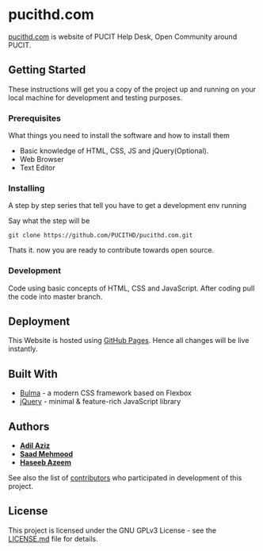 # pucithd.com

[pucithd.com](http://pucithd.com) is website of PUCIT Help Desk, Open Community around PUCIT.

## Getting Started

These instructions will get you a copy of the project up and running on your local machine for development and testing purposes.

### Prerequisites

What things you need to install the software and how to install them

* Basic knowledge of HTML, CSS, JS and jQuery(Optional).
* Web Browser
* Text Editor

### Installing

A step by step series that tell you have to get a development env running

Say what the step will be

```
git clone https://github.com/PUCITHD/pucithd.com.git
```

Thats it. now you are ready to contribute towards open source.


### Development

Code using basic concepts of HTML, CSS and JavaScript.
After coding pull the code into master branch.

## Deployment

This Website is hosted using [GitHub Pages](https://pages.github.com). Hence all changes will be live instantly.

## Built With

* [Bulma](http://bulma.io) - a modern CSS framework based on Flexbox
* [jQuery](http://jquery.org/) - minimal & feature-rich JavaScript library


## Authors

* [**Adil Aziz**](https://github.com/adilj13)
* [**Saad Mehmood**](https://github.com/saadmehmood233)
* [**Haseeb Azeem**](https://github.com/haseebazeem15)


See also the list of [contributors](https://github.com/PUCITHD/pucithd.com/contributors) who participated in development of this project.

## License

This project is licensed under the GNU GPLv3 License - see the [LICENSE.md](LICENSE.md) file for details.
